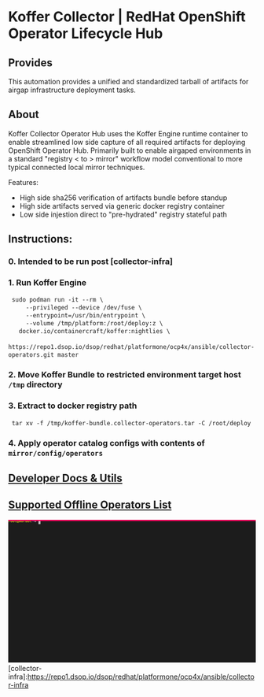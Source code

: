 # Koffer Collector | RedHat OpenShift Operator Lifecycle Hub
## Provides
This automation provides a unified and standardized tarball of artifacts for
airgap infrastructure deployment tasks.

## About
Koffer Collector Operator Hub uses the Koffer Engine runtime container to enable
streamlined low side capture of all required artifacts for deploying OpenShift 
Operator Hub. Primarily built to enable airgaped environments in a standard 
"registry < to > mirror" workflow model conventional to more typical connected 
local mirror techniques.

Features:
  - High side sha256 verification of artifacts bundle before standup
  - High side artifacts served via generic docker registry container
  - Low side injestion direct to "pre-hydrated" registry stateful path

## Instructions:
### 0. Intended to be run post [collector-infra]
### 1. Run Koffer Engine
```
 sudo podman run -it --rm \
     --privileged --device /dev/fuse \
     --entrypoint=/usr/bin/entrypoint \
     --volume /tmp/platform:/root/deploy:z \
   docker.io/containercraft/koffer:nightlies \
   https://repo1.dsop.io/dsop/redhat/platformone/ocp4x/ansible/collector-operators.git master
```
### 2. Move Koffer Bundle to restricted environment target host `/tmp` directory
### 3. Extract to docker registry path
```
 tar xv -f /tmp/koffer-bundle.collector-operators.tar -C /root/deploy
```
### 4. Apply operator catalog configs with contents of `mirror/config/operators`
## [Developer Docs & Utils](./dev)
## [Supported Offline Operators List](https://access.redhat.com/articles/4740011)
![bundle](./web/bundle.svg)
[collector-infra]:https://repo1.dsop.io/dsop/redhat/platformone/ocp4x/ansible/collector-infra
